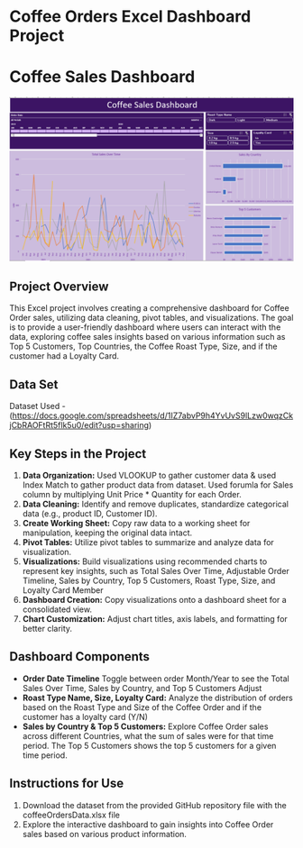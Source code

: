 # Coffee Orders Excel Dashboard Project
<!DOCTYPE html>
<html lang="en">
<head>
    <meta charset="UTF-8">
    <meta name="viewport" content="width=device-width, initial-scale=1.0">

</head>
<body>
    <h1>Coffee Sales Dashboard</h1>
    <img src="https://github.com/mercedesknapp/Excel-Data-Analytics/blob/main/Coffee-Orders-Excel-Dashboard/Coffee%20Orders%20Dashboard%20Image.png?raw=true" alt="Coffee Sales Dashboard" style="max-width: 100%; height: auto;">
</body>
</html>

## Project Overview
This Excel project involves creating a comprehensive dashboard for Coffee Order sales, utilizing data cleaning, pivot tables, and visualizations. The goal is to provide a user-friendly dashboard where users can interact with the data, exploring coffee sales insights based on various information such as Top 5 Customers, Top Countries, the Coffee Roast Type, Size, and if the customer had a Loyalty Card.
## Data Set
Dataset Used - (https://docs.google.com/spreadsheets/d/1IZ7abvP9h4YvUvS9lLzw0wqzCkjCbRAOFtRt5flk5u0/edit?usp=sharing)

## Key Steps in the Project
1. **Data Organization:** Used VLOOKUP to gather customer data & used Index Match to gather product data from dataset. Used forumla for Sales column by multiplying Unit Price * Quantity for each Order.
2.  **Data Cleaning:** Identify and remove duplicates, standardize categorical data (e.g., product ID, Customer ID).
3. **Create Working Sheet:** Copy raw data to a working sheet for manipulation, keeping the original data intact.
4. **Pivot Tables:** Utilize pivot tables to summarize and analyze data for visualization.
5. **Visualizations:** Build visualizations using recommended charts to represent key insights, such as Total Sales Over Time, Adjustable Order Timeline, Sales by Country, Top 5 Customers, Roast Type, Size, and Loyalty Card Member
6. **Dashboard Creation:** Copy visualizations onto a dashboard sheet for a consolidated view.
7. **Chart Customization:** Adjust chart titles, axis labels, and formatting for better clarity.

## Dashboard Components
- **Order Date Timeline** Toggle between order Month/Year to see the Total Sales Over Time, Sales by Country, and Top 5 Customers Adjust
- **Roast Type Name, Size, Loyalty Card:** Analyze the distribution of orders based on the Roast Type and Size of the Coffee Order and if the customer has a loyalty card (Y/N)
- **Sales by Country & Top 5 Customers:** Explore Coffee Order sales across different Countries, what the sum of sales were for that time period. The Top 5 Customers shows the top 5 customers for a given time period.
## Instructions for Use
1. Download the dataset from the provided GitHub repository file with the coffeeOrdersData.xlsx file
2. Explore the interactive dashboard to gain insights into Coffee Order sales based on various product information.

